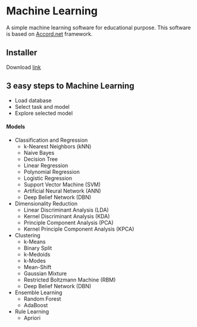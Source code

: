 ﻿# Machine Learning
A simple machine learning software for educational purpose. This software is based on [Accord.net](https://http://accord-framework.net/) framework.
## Installer
 Download [link](https://www.dropbox.com/s/gdntecocoudrf9z/EasyMachineLearning.rar?dl=0)
## 3 easy steps to Machine Learning
- Load database
- Select task and model
- Explore selected model
#### Models
- Classification and Regression
  - k-Nearest Neighbors (kNN)
  - Naive Bayes
  - Decision Tree
  - Linear Regression
  - Polynomial Regression
  - Logistic Regression
  - Support Vector Machine (SVM)
  - Artificial Neural Network (ANN)
  - Deep Belief Network (DBN)
- Dimensionality Reduction
  - Linear Discriminant Analysis (LDA)
  - Kernel Discriminant Analysis (KDA)
  - Principle Component Analysis (PCA)
  - Kernel Principle Component Analysis (KPCA)
- Clustering
  - k-Means
  - Binary Split
  - k-Medoids
  - k-Modes
  - Mean-Shift
  - Gaussian Mixture
  - Restricted Boltzmann Machine (RBM)
  - Deep Belief Network (DBN)
- Ensemble Learning
  - Random Forest
  - AdaBoost
- Rule Learning
  - Apriori